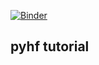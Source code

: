 [![Binder](https://mybinder.org/badge_logo.svg)](https://mybinder.org/v2/gh/lukasheinrich/atlaspyhftutorial/master?urlpath=%2Flab)

## pyhf tutorial
